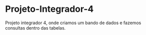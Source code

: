 # Projeto-Integrador-4
Projeto integrador 4, onde criamos um bando de dados e fazemos consultas dentro das tabelas.
